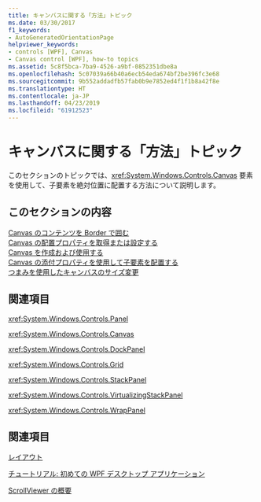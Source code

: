 ```yaml
---
title: キャンバスに関する「方法」トピック
ms.date: 03/30/2017
f1_keywords:
- AutoGeneratedOrientationPage
helpviewer_keywords:
- controls [WPF], Canvas
- Canvas control [WPF], how-to topics
ms.assetid: 5c8f5bca-7ba9-4526-a9bf-0852351dbe8a
ms.openlocfilehash: 5c07039a66b40a6ecb54eda674bf2be396fc3e68
ms.sourcegitcommit: 9b552addadfb57fab0b9e7852ed4f1f1b8a42f8e
ms.translationtype: HT
ms.contentlocale: ja-JP
ms.lasthandoff: 04/23/2019
ms.locfileid: "61912523"
---
```

# <a name="canvas-how-to-topics"></a>キャンバスに関する「方法」トピック
このセクションのトピックでは、<xref:System.Windows.Controls.Canvas> 要素を使用して、子要素を絶対位置に配置する方法について説明します。  
  
## <a name="in-this-section"></a>このセクションの内容  
 [Canvas のコンテンツを Border で囲む](how-to-wrap-a-border-around-the-content-of-a-canvas.md)  
 [Canvas の配置プロパティを取得または設定する](how-to-get-or-set-canvas-positioning-properties.md)  
 [Canvas を作成および使用する](how-to-create-and-use-a-canvas.md)  
 [Canvas の添付プロパティを使用して子要素を配置する](how-to-use-the-attached-properties-of-canvas-to-position-child-elements.md)  
 [つまみを使用したキャンバスのサイズ変更](how-to-resize-a-canvas-by-using-a-thumb.md)  
  
## <a name="reference"></a>関連項目  
 <xref:System.Windows.Controls.Panel>  
  
 <xref:System.Windows.Controls.Canvas>  
  
 <xref:System.Windows.Controls.DockPanel>  
  
 <xref:System.Windows.Controls.Grid>  
  
 <xref:System.Windows.Controls.StackPanel>  
  
 <xref:System.Windows.Controls.VirtualizingStackPanel>  
  
 <xref:System.Windows.Controls.WrapPanel>  
  
## <a name="related-sections"></a>関連項目  
 [レイアウト](../advanced/layout.md)  
  
 [チュートリアル: 初めての WPF デスクトップ アプリケーション](../getting-started/walkthrough-my-first-wpf-desktop-application.md)  
  
 [ScrollViewer の概要](scrollviewer-overview.md)
